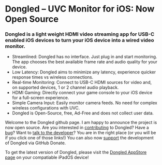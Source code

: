 # Dongled – UVC Monitor for iOS: Now Open Source
### Dongled is a light weight HDMI video streaming app for USB-C enabled iOS devices to turn your iOS device into a wired video monitor.

- Streamlined: Dongled has no interface. Just plug in and start monitoring. The app chooses the best available frame rate and audio quality for your device.
- Low Latency: Dongled aims to minimize any latency, experience quicker response times vs wireless connections.
- Real-time Monitoring: Connect to USB-C HDMI sources for video and, on supported devices, 1 or 2 channel audio playback.
- HDMI Gaming: Directly connect your game console to your iOS device for a full-screen experience.
- Simple Camera Input: Easily monitor camera feeds. No need for complex wireless configurations with UVC.
- Dongled is Open-Source, free, Ad-Free and does not collect user data.

Welcome to the Dongled github page. I am happy to announce the project is now open source. Are you interested in [contributing](https://github.com/oddforms-design/Dongled/blob/main/contributing.md) to Dongled? Have a [bug](https://github.com/oddforms-design/Dongled/issues)? Want to [talk to the developer](https://github.com/oddforms-design/Dongled/discussions)?  You are in the right place (or you will be if you click one of those links!) You can also now [support](https://github.com/sponsors/oddforms-design) the development of Dongled via GitHub Donate.

To get the latest version of Dongled, please visit the [Dongled AppStore page](https://apps.apple.com/us/app/dongled/id6465788521) on your compatiable iPadOS device!
